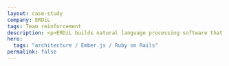 ```yaml
---
layout: case-study
company: ERDiL
tags: Team reinforcement
description: <p>ERDiL builds natural language processing software that helps companies analyze messages from their customers.</p><p>They reached out to Mainmatter for guidance on writing tests for their dashboard app based on Ember.js and Ruby on Rails as well as establishing a sustainable testing culture.</p>
hero:
  tags: "architecture / Ember.js / Ruby on Rails"
permalink: false
---
```

